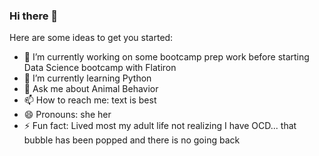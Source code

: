 ### Hi there 👋


Here are some ideas to get you started:

- 🔭 I’m currently working on some bootcamp prep work before starting Data Science bootcamp with Flatiron
- 🌱 I’m currently learning Python 
- 💬 Ask me about Animal Behavior
- 📫 How to reach me: text is best
- 😄 Pronouns: she her
- ⚡ Fun fact: Lived most my adult life not realizing I have OCD... that bubble has been popped and there is no going back
